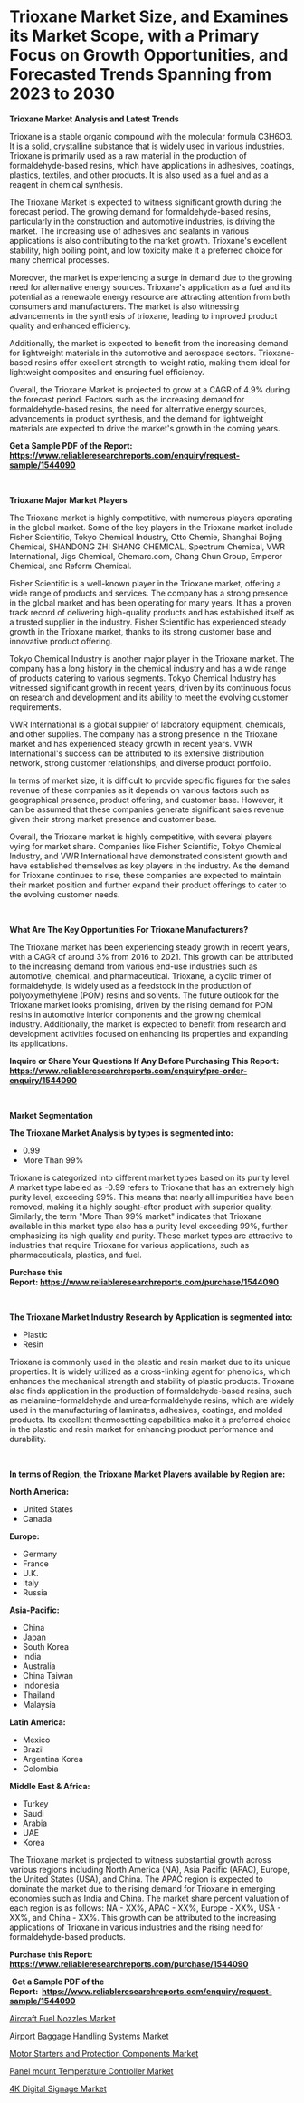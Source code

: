 <p><h1>Trioxane Market Size, and Examines its Market Scope, with a Primary Focus on Growth Opportunities, and Forecasted Trends Spanning from 2023 to 2030</h1></p><p><strong>Trioxane Market Analysis and Latest Trends</strong></p>
<p><p>Trioxane is a stable organic compound with the molecular formula C3H6O3. It is a solid, crystalline substance that is widely used in various industries. Trioxane is primarily used as a raw material in the production of formaldehyde-based resins, which have applications in adhesives, coatings, plastics, textiles, and other products. It is also used as a fuel and as a reagent in chemical synthesis.</p><p>The Trioxane Market is expected to witness significant growth during the forecast period. The growing demand for formaldehyde-based resins, particularly in the construction and automotive industries, is driving the market. The increasing use of adhesives and sealants in various applications is also contributing to the market growth. Trioxane's excellent stability, high boiling point, and low toxicity make it a preferred choice for many chemical processes.</p><p>Moreover, the market is experiencing a surge in demand due to the growing need for alternative energy sources. Trioxane's application as a fuel and its potential as a renewable energy resource are attracting attention from both consumers and manufacturers. The market is also witnessing advancements in the synthesis of trioxane, leading to improved product quality and enhanced efficiency.</p><p>Additionally, the market is expected to benefit from the increasing demand for lightweight materials in the automotive and aerospace sectors. Trioxane-based resins offer excellent strength-to-weight ratio, making them ideal for lightweight composites and ensuring fuel efficiency.</p><p>Overall, the Trioxane Market is projected to grow at a CAGR of 4.9% during the forecast period. Factors such as the increasing demand for formaldehyde-based resins, the need for alternative energy sources, advancements in product synthesis, and the demand for lightweight materials are expected to drive the market's growth in the coming years.</p></p>
<p><strong>Get a Sample PDF of the Report:&nbsp; <a href="https://www.reliableresearchreports.com/enquiry/request-sample/1544090">https://www.reliableresearchreports.com/enquiry/request-sample/1544090</a></strong></p>
<p>&nbsp;</p>
<p><strong>Trioxane Major Market Players</strong></p>
<p><p>The Trioxane market is highly competitive, with numerous players operating in the global market. Some of the key players in the Trioxane market include Fisher Scientific, Tokyo Chemical Industry, Otto Chemie, Shanghai Bojing Chemical, SHANDONG ZHI SHANG CHEMICAL, Spectrum Chemical, VWR International, Jigs Chemical, Chemarc.com, Chang Chun Group, Emperor Chemical, and Reform Chemical.</p><p>Fisher Scientific is a well-known player in the Trioxane market, offering a wide range of products and services. The company has a strong presence in the global market and has been operating for many years. It has a proven track record of delivering high-quality products and has established itself as a trusted supplier in the industry. Fisher Scientific has experienced steady growth in the Trioxane market, thanks to its strong customer base and innovative product offering.</p><p>Tokyo Chemical Industry is another major player in the Trioxane market. The company has a long history in the chemical industry and has a wide range of products catering to various segments. Tokyo Chemical Industry has witnessed significant growth in recent years, driven by its continuous focus on research and development and its ability to meet the evolving customer requirements.</p><p>VWR International is a global supplier of laboratory equipment, chemicals, and other supplies. The company has a strong presence in the Trioxane market and has experienced steady growth in recent years. VWR International's success can be attributed to its extensive distribution network, strong customer relationships, and diverse product portfolio.</p><p>In terms of market size, it is difficult to provide specific figures for the sales revenue of these companies as it depends on various factors such as geographical presence, product offering, and customer base. However, it can be assumed that these companies generate significant sales revenue given their strong market presence and customer base.</p><p>Overall, the Trioxane market is highly competitive, with several players vying for market share. Companies like Fisher Scientific, Tokyo Chemical Industry, and VWR International have demonstrated consistent growth and have established themselves as key players in the industry. As the demand for Trioxane continues to rise, these companies are expected to maintain their market position and further expand their product offerings to cater to the evolving customer needs.</p></p>
<p>&nbsp;</p>
<p><strong>What Are The Key Opportunities For Trioxane Manufacturers?</strong></p>
<p><p>The Trioxane market has been experiencing steady growth in recent years, with a CAGR of around 3% from 2016 to 2021. This growth can be attributed to the increasing demand from various end-use industries such as automotive, chemical, and pharmaceutical. Trioxane, a cyclic trimer of formaldehyde, is widely used as a feedstock in the production of polyoxymethylene (POM) resins and solvents. The future outlook for the Trioxane market looks promising, driven by the rising demand for POM resins in automotive interior components and the growing chemical industry. Additionally, the market is expected to benefit from research and development activities focused on enhancing its properties and expanding its applications.</p></p>
<p><strong>Inquire or Share Your Questions If Any Before Purchasing This Report: <a href="https://www.reliableresearchreports.com/enquiry/pre-order-enquiry/1544090">https://www.reliableresearchreports.com/enquiry/pre-order-enquiry/1544090</a></strong></p>
<p>&nbsp;</p>
<p><strong>Market Segmentation</strong></p>
<p><strong>The Trioxane Market Analysis by types is segmented into:</strong></p>
<p><ul><li>0.99</li><li>More Than 99%</li></ul></p>
<p><p>Trioxane is categorized into different market types based on its purity level. A market type labeled as -0.99 refers to Trioxane that has an extremely high purity level, exceeding 99%. This means that nearly all impurities have been removed, making it a highly sought-after product with superior quality. Similarly, the term "More Than 99% market" indicates that Trioxane available in this market type also has a purity level exceeding 99%, further emphasizing its high quality and purity. These market types are attractive to industries that require Trioxane for various applications, such as pharmaceuticals, plastics, and fuel.</p></p>
<p><strong>Purchase this Report:&nbsp;<a href="https://www.reliableresearchreports.com/purchase/1544090">https://www.reliableresearchreports.com/purchase/1544090</a></strong></p>
<p>&nbsp;</p>
<p><strong>The Trioxane Market Industry Research by Application is segmented into:</strong></p>
<p><ul><li>Plastic</li><li>Resin</li></ul></p>
<p><p>Trioxane is commonly used in the plastic and resin market due to its unique properties. It is widely utilized as a cross-linking agent for phenolics, which enhances the mechanical strength and stability of plastic products. Trioxane also finds application in the production of formaldehyde-based resins, such as melamine-formaldehyde and urea-formaldehyde resins, which are widely used in the manufacturing of laminates, adhesives, coatings, and molded products. Its excellent thermosetting capabilities make it a preferred choice in the plastic and resin market for enhancing product performance and durability.</p></p>
<p>&nbsp;</p>
<p><strong>In terms of Region, the Trioxane Market Players available by Region are:</strong></p>
<p>
    <p> <strong> North America: </strong>
        <ul>
            <li>United States</li>
            <li>Canada</li>
        </ul>
        </p> 
    <p> <strong> Europe: </strong>
        <ul>
            <li>Germany</li>
            <li>France</li>
            <li>U.K.</li>
            <li>Italy</li>
            <li>Russia</li>
        </ul>
        </p> 
    <p> <strong> Asia-Pacific: </strong>
        <ul>
            <li>China</li>
            <li>Japan</li>
            <li>South Korea</li>
            <li>India</li>
            <li>Australia</li>
            <li>China Taiwan</li>
            <li>Indonesia</li>
            <li>Thailand</li>
            <li>Malaysia</li>
        </ul>
        </p> 
    <p> <strong> Latin America: </strong>
        <ul>
            <li>Mexico</li>
            <li>Brazil</li>
            <li>Argentina Korea</li>
            <li>Colombia</li>
        </ul>
        </p> 
    <p> <strong> Middle East & Africa: </strong>
        <ul>
            <li>Turkey</li>
            <li>Saudi</li>
            <li>Arabia</li>
            <li>UAE</li>
            <li>Korea</li>
        </ul>
    </p>
    </p>
<p><p>The Trioxane market is projected to witness substantial growth across various regions including North America (NA), Asia Pacific (APAC), Europe, the United States (USA), and China. The APAC region is expected to dominate the market due to the rising demand for Trioxane in emerging economies such as India and China. The market share percent valuation of each region is as follows: NA - XX%, APAC - XX%, Europe - XX%, USA - XX%, and China - XX%. This growth can be attributed to the increasing applications of Trioxane in various industries and the rising need for formaldehyde-based products.</p></p>
<p><strong>Purchase this Report: <a href="https://www.reliableresearchreports.com/purchase/1544090">https://www.reliableresearchreports.com/purchase/1544090</a></strong></p>
<p>&nbsp;<strong>Get a Sample PDF of the Report:&nbsp;&nbsp;<a href="https://www.reliableresearchreports.com/enquiry/request-sample/1544090">https://www.reliableresearchreports.com/enquiry/request-sample/1544090</a></strong></p>
<p><strong></strong></p>
<p><p><a href="https://medium.com/@walkersipes1943/aircraft-fuel-nozzles-market-the-key-to-successful-business-strategy-forecast-till-2030-bc9d0a75a2a7">Aircraft Fuel Nozzles Market</a></p><p><a href="https://medium.com/@shaniekunze/airport-baggage-handling-systems-market-size-and-market-trends-complete-industry-overview-2023-to-79f40e6aba18">Airport Baggage Handling Systems Market</a></p><p><a href="https://medium.com/@annarussell1981/motor-starters-and-protection-components-market-share-evolution-and-market-growth-trends-2023-2030-5f7f9f8c9c7d">Motor Starters and Protection Components Market</a></p><p><a href="https://medium.com/@avarobertson1969/panel-mount-temperature-controller-market-size-reveals-the-best-marketing-channels-in-global-319b18397786">Panel mount Temperature Controller Market</a></p><p><a href="https://medium.com/@dorothypeters68/4k-digital-signage-market-size-and-market-trends-complete-industry-overview-2023-to-2030-088c14ef3c00">4K Digital Signage Market</a></p></p>